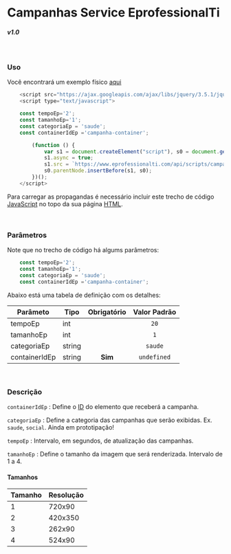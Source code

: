 # Campanhas Service EprofessionalTi
##### v1.0

&nbsp;
### Uso

Você encontrará um exemplo físico [aqui](https://github.com/angeloevangelista/exemplo-api-campanhas/blob/master/exemplo.html)

```javascript
    <script src="https://ajax.googleapis.com/ajax/libs/jquery/3.5.1/jquery.min.js"></script>
    <script type="text/javascript">

    const tempoEp='2';
    const tamanhoEp='1';
    const categoriaEp = 'saude';
    const containerIdEp ='campanha-container';

        (function () {
            var s1 = document.createElement("script"), s0 = document.getElementsByTagName("script")[0];
            s1.async = true;
            s1.src = `https://www.eprofessionalti.com/api/scripts/campanhas?container=${containerIdEp}&tempo=${tempoEp}&tamanho=${tamanhoEp}&categoria=${categoriaEp}`;
            s0.parentNode.insertBefore(s1, s0);
        })();
    </script>
```

Para carregar as propagandas é necessário incluir este trecho de código [JavaScript](https://developer.mozilla.org/pt-BR/docs/Web/JavaScript) no topo da sua página [HTML](https://developer.mozilla.org/pt-BR/docs/Web/HTML).

&nbsp;
### Parâmetros

Note que no trecho de código há algums parâmetros:

``` javascript
    const tempoEp='2';
    const tamanhoEp='1';
    const categoriaEp = 'saude';
    const containerIdEp ='campanha-container';
```

Abaixo está uma tabela de definição com os detalhes:

|   Parâmeto  | Tipo    | Obrigatório            | Valor Padrão
| ----------- |---------| ---------------------- | -------
| tempoEp       | int     |                        | <center>```20```</center>
| tamanhoEp     | int     |                        | <center>```1```</center>
| categoriaEp   | string  |                        | <center>```saude```</center>
| containerIdEp | string  |<center>**Sim**</center>| <center>```undefined```</center>

&nbsp;
### Descrição

```containerIdEp``` : Define o [ID](https://developer.mozilla.org/pt-BR/docs/Web/HTML/Global_attributes/id) do elemento que receberá a campanha.
&nbsp;

```categoriaEp``` : Define a categoria das campanhas que serão exibidas. Ex. ```saude```, ```social```. Ainda em prototipação!
&nbsp;

```tempoEp``` : Intervalo, em segundos, de atualização das campanhas.
&nbsp;

```tamanhoEp``` : Define o tamanho da imagem que será renderizada. Intervalo de 1 a 4.
&nbsp;

 #### Tamanhos

 | Tamanho | Resolução |
 | ------- | --------- |
 | 1       | 720x90    |
 | 2       | 420x350   |
 | 3       | 262x90    |
 | 4       | 524x90    |
